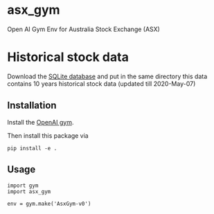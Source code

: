 # asx_gym
Open AI Gym Env for Australia Stock Exchange (ASX)


# Historical stock data
 Download the [SQLite database](https://github.com/asxgym/asx_data/raw/master/db.sqlite3) 
 and put in the same directory
 this data contains 10 years historical stock data (updated till 2020-May-07)


## Installation

Install the [OpenAI gym](https://gym.openai.com/docs/).

Then install this package via

```
pip install -e .
```

## Usage

```
import gym
import asx_gym

env = gym.make('AsxGym-v0')
```

